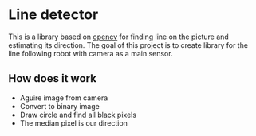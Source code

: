 # Line detector

This is a library based on [opencv](opencv.org) for finding line on the picture and estimating its direction. 
The goal of this project is to create library for the line following robot with camera as a main sensor.

## How does it work

* Aguire image from camera
* Convert to binary image
* Draw circle and find all black pixels
* The median pixel is our direction
